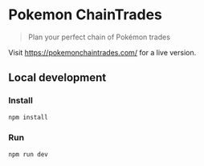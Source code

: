 # Pokemon ChainTrades

> Plan your perfect chain of Pokémon trades

Visit https://pokemonchaintrades.com/ for a live version.

## Local development

### Install

```sh
npm install
```

### Run

```sh
npm run dev
```
